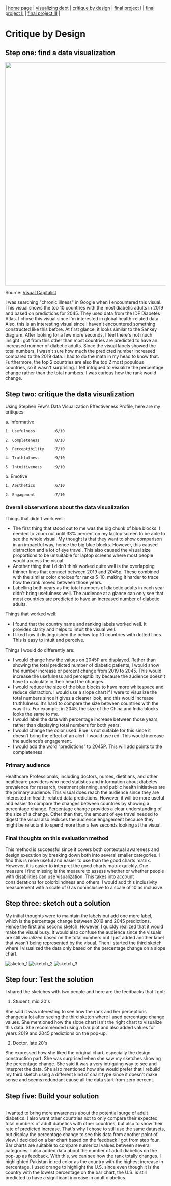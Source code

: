 | [home page](https://merlinwijaya.github.io/tswd-portfolio/) | [visualizing debt](dataviz2.md) | [critique by design](critique-by-design.md) | [final project I](final-project-part-one) | [final project II](final-project-part-two) | [final project III](final-project-part-three) |

# Critique by Design
## Step one: find a data visualization
<img src="critiquebydesign.jpeg" width="700"/>

Source: [Visual Capitalist](https://www.visualcapitalist.com/sp/the-high-cost-of-chronic-diseases-worldwide/)

I was searching "chronic illness" in Google when I encountered this visual. This visual shows the top 10 countries with the most diabetic adults in 2019 and based on predictions for 2045. They used data from the IDF Diabetes Atlas. I chose this visual since I'm interested in global health-related data. Also, this is an interesting visual since I haven't encountered something constructed like this before. At first glance, it looks similar to the Sankey diagram. After looking for a few more seconds, I feel there's not much insight I got from this other than most countries are predicted to have an increased number of diabetic adults. Since the visual labels showed the total numbers, I wasn't sure how much the predicted number increased compared to the 2019 data. I had to do the math in my head to know that. Furthermore, the top 2 countries are also the top 2 most populous countries, so it wasn't surprising. I felt intrigued to visualize the percentage change rather than the total numbers. I was curious how the rank would change.

## Step two: critique the data visualization
Using Stephen Few's Data Visualization Effectiveness Profile, here are my critiques:

a. Informative

    1. Usefulness        :6/10

    2. Completeness      :8/10 
    
    3. Perceptibility    :7/10
    
    4. Truthfulness      :9/10
    
    5. Intuitiveness     :9/10

b. Emotive
    
    1. Aesthetics        :6/10
    
    2. Engagement        :7/10

### Overall observations about the data visualization
Things that didn't work well:
- The first thing that stood out to me was the big chunk of blue blocks. I needed to zoom out until 33% percent on my laptop screen to be able to see the whole visual. My thought is that they want to show comparison in an impactful way, hence the big blue blocks. However, this caused distraction and a lot of eye travel. This also caused the visual size proportions to be unsuitable for laptop screens where most people would access the visual.
- Another thing that I didn’t think worked quite well is the overlapping thinner lines that connect between 2019 and 2045p. These combined with the similar color choices for ranks 5-10, making it harder to trace how the rank moved between those years.
- Labelling both years as the total numbers of diabetic adults in each year didn't bring usefulness well. The audience at a glance can only see that most countries are predicted to have an increased number of diabetic adults. 

Things that worked well:
- I found that the country name and ranking labels worked well. It provides clarity and helps to intuit the visual well.
- I liked how it distinguished the below top 10 countries with dotted lines. This is easy to intuit and perceive.

Things I would do differently are:
- I would change how the values on 2045P are displayed. Rather than showing the total predicted number of diabetic patients, I would show the number increase or percent change from 2019 to 2045. This would increase the usefulness and perceptibility because the audience doesn’t have to calculate in their head the changes. 
- I would reduce the size of the blue blocks to have more whitespace and reduce distraction. I would use a slope chart if I were to visualize the total numbers since it gives a cleaner look, and this would increase truthfulness. It’s hard to compare the size between countries with the way it is. For example, in 2045, the size of the China and India blocks looks the same to me.
- I would label the data with percentage increase between those years, rather than displaying total numbers for both years.
- I would change the color used. Blue is not suitable for this since it doesn’t bring the effect of an alert. I would use red. This would increase the audience’s engagement. 
- I would add the word “predictions” to 2045P. This will add points to the completeness.

### Primary audience
Healthcare Professionals, including doctors, nurses, dietitians, and other healthcare providers who need statistics and information about diabetes prevalence for research, treatment planning, and public health initiatives are the primary audience. This visual does reach the audience since they are interested in health-related data predictions. However, it will be more useful and easier to compare the changes between countries by showing a percentage change. Percentage change provides a clear understanding of the size of a change. Other than that, the amount of eye travel needed to digest the visual also reduces the audience engagement because they might be reluctant to spend more than a few seconds looking at the visual.

### Final thoughts on this evaluation method 
This method is successful since it covers both contextual awareness and design execution by breaking down both into several smaller categories. I find this is more useful and easier to use than the good charts matrix. However, it is easier to interpret the good charts matrix quickly. One measure I find missing is the measure to assess whether or whether people with disabilities can use visualization. This takes into account considerations for colorblindness and others. I would add this inclusivity measurement with a scale of 0 as noninclusive to a scale of 10 as inclusive.

## Step three: sketch out a solution
My initial thoughts were to maintain the labels but add one more label, which is the percentage change between 2019 and 2045 predictions. Hence the first and second sketch. However, I quickly realized that it would make the visual busy. It would also confuse the audience since the visuals are still visualized based on the total numbers but I just added another label that wasn't being represented by the visual. Then I started the third sketch where I visualized the data only based on the percentage change on a slope chart. 

![sketch_1](sketch_1.jpeg)
![sketch_2](sketch_2.jpeg)
![sketch_3](sketch_3.jpeg)

## Step four: Test the solution
I shared the sketches with two people and here are the feedbacks that I got:

1. Student, mid 20's
   
She said it was interesting to see how the rank and her perceptions changed a lot after seeing the third sketch where I used percentage change values. She mentioned how the slope chart isn't the right chart to visualize this data. She recommended using a bar plot and also added values for years 2019 and 2045 predictions on the pop-up. 

2. Doctor, late 20's
   
She expressed how she liked the original chart, especially the design construction part. She was surprised when she saw my sketches showing the percentage change. She said it was a very intriguing way to see and interpret the data. She also mentioned how she would prefer that I rebuild my third sketch using a different kind of chart type since it doesn't make sense and seems redundant cause all the data start from zero percent.

## Step five: Build your solution
<div style="display: inline-block; width: 60%;">
    <div class="flourish-embed flourish-chart" data-src="visualisation/15077155"><script src="https://public.flourish.studio/resources/embed.js"></script></div>
</div>

I wanted to bring more awareness about the potential surge of adult diabetics. I also want other countries not to only compare their expected total numbers of adult diabetics with other countries, but also to show their rate of predicted increase. That's why I chose to still use the same datasets, but display the percentage change to see this data from another point of view. I decided on a bar chart based on the feedback I got from step four. Bar charts are suitable to compare numerical values between several categories. I also added data about the number of adult diabetics on the pop-up as feedback. With this, we can see how the rank totally changes. I highlighted Pakistan in red color as the country with the highest increase in percentage. I used orange to highlight the U.S. since even though it is the country with the lowest percentage on the bar chart, the U.S. is still predicted to have a significant increase in adult diabetics.
